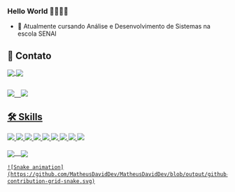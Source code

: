 ### Hello World 👋🏿👋🏿

- 🌱 Atualmente cursando Análise e Desenvolvimento de Sistemas na escola SENAI

## 📌 Contato

<div>
    <a href = "https://www.linkedin.com/in/matheus-vinicius-david-455673144/"><img align="center" src="https://www.vectorlogo.zone/logos/linkedin/linkedin-ar21.svg" height="70"  />
  <a href = "mailto: matheusviniciusdavid@gmail.com"><img align="center" src="https://www.vectorlogo.zone/logos/gmail/gmail-ar21.svg" height="70"  />

</div>
        
##
        
<div>
  <a href="https://github.com/MatheusDavidDev">
  <img height="180em" src="https://github-readme-stats.vercel.app/api?username=MatheusDavidDev&show_icons=true&theme=dark&include_all_commits=true&count_private=true"/> &ensp;
  <img height="180em" src="https://github-readme-stats.vercel.app/api/top-langs/?username=MatheusDavidDev&layout=compact&langs_count=7&theme=dark"/>
</div>
  
  ## 🛠️ Skills
    
<div>
  
  <img src="https://img.shields.io/badge/C%23-239120?style=for-the-badge&logo=c-sharp&logoColor=white" height="30" />
  <img src="https://img.shields.io/badge/.NET-512BD4?style=for-the-badge&logo=dotnet&logoColor=white" height="30"/>
  <img src="https://img.shields.io/badge/React-20232A?style=for-the-badge&logo=react&logoColor=61DAFB" height="30"/>
  <img src="https://img.shields.io/badge/HTML5-E34F26?style=for-the-badge&logo=html5&logoColor=white" height="30"/>
  <img src="https://img.shields.io/badge/CSS3-1572B6?style=for-the-badge&logo=css3&logoColor=white" height="30"/>
  <img src="https://img.shields.io/badge/JavaScript-323330?style=for-the-badge&logo=javascript&logoColor=F7DF1E" height="30"/>
  <img src="https://img.shields.io/badge/TypeScript-007ACC?style=for-the-badge&logo=typescript&logoColor=white" height="30"/>
  <img src="https://img.shields.io/badge/React_Native-20232A?style=for-the-badge&logo=react&logoColor=61DAFB" height="30"/>
  <img src="https://img.shields.io/badge/Microsoft%20SQL%20Sever-CC2927?style=for-the-badge&logo=microsoft%20sql%20server&logoColor=white" height="30"/>
  
</div>
  
  <br/>
  
<div>
     <img align="center" src="https://www.vectorlogo.zone/logos/visualstudio_code/visualstudio_code-icon.svg" /> &ensp;
     <img align="center" src="https://upload.wikimedia.org/wikipedia/commons/5/59/Visual_Studio_Icon_2019.svg" height="59" />
    
</div>
    
    ![Snake animation](https://github.com/MatheusDavidDev/MatheusDavidDev/blob/output/github-contribution-grid-snake.svg)
  








